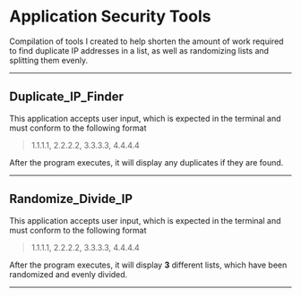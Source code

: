 # Application Security Tools

Compilation of tools I created to help shorten the amount of work required to find duplicate IP addresses in a list, as well as randomizing lists and splitting them evenly.

---

## Duplicate_IP_Finder

This application accepts user input, which is expected in the terminal and must conform to the following format

> 1.1.1.1, 2.2.2.2, 3.3.3.3, 4.4.4.4

After the program executes, it will display any duplicates if they are found.

---

## Randomize_Divide_IP

This application accepts user input, which is expected in the terminal and must conform to the following format

> 1.1.1.1, 2.2.2.2, 3.3.3.3, 4.4.4.4

After the program executes, it will display **3** different lists, which have been randomized and evenly divided.

---
